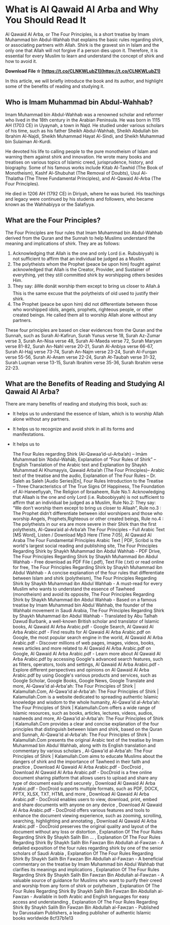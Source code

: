 # What is Al Qawaid Al Arba and Why You Should Read It
 
Al Qawaid Al Arba, or The Four Principles, is a short treatise by Imam Muhammad bin Abdul-Wahhab that explains the basic rules regarding shirk, or associating partners with Allah. Shirk is the gravest sin in Islam and the only one that Allah will not forgive if a person dies upon it. Therefore, it is essential for every Muslim to learn and understand the concept of shirk and how to avoid it.
 
**Download File ✫ [https://t.co/CLNKWLubZ1](https://t.co/CLNKWLubZ1)**


 
In this article, we will briefly introduce the book and its author, and highlight some of the benefits of reading and studying it.
 
## Who is Imam Muhammad bin Abdul-Wahhab?
 
Imam Muhammad bin Abdul-Wahhab was a renowned scholar and reformer who lived in the 18th century in the Arabian Peninsula. He was born in 1115 AH (1703 CE) in Uyaynah, a town in Najd. He studied under various scholars of his time, such as his father Sheikh Abdul-Wahhab, Sheikh Abdullah bin Ibrahim Al-Najdi, Sheikh Muhammad Hayat Al-Sindi, and Sheikh Muhammad bin Sulaiman Al-Kurdi.
 
He devoted his life to calling people to the pure monotheism of Islam and warning them against shirk and innovation. He wrote many books and treatises on various topics of Islamic creed, jurisprudence, history, and biography. Some of his famous works include Kitab Al-Tawhid (The Book of Monotheism), Kashf Al-Shubuhat (The Removal of Doubts), Usul Al-Thalatha (The Three Fundamental Principles), and Al-Qawaid Al-Arba (The Four Principles).
 
He died in 1206 AH (1792 CE) in Diriyah, where he was buried. His teachings and legacy were continued by his students and followers, who became known as the Wahhabiyya or the Salafiyya.
 
## What are the Four Principles?
 
The Four Principles are four rules that Imam Muhammad bin Abdul-Wahhab derived from the Quran and the Sunnah to help Muslims understand the meaning and implications of shirk. They are as follows:
 
1. Acknowledging that Allah is the one and only Lord (i.e. Rububiyyah) is not sufficient to affirm that an individual be judged as a Muslim.
2. The polytheists whom the Prophet (peace be upon him) fought against acknowledged that Allah is the Creator, Provider, and Sustainer of everything, yet they still committed shirk by worshipping others besides Him.
3. They say: âWe donât worship them except to bring us closer to Allah.â This is the same excuse that the polytheists of old used to justify their shirk.
4. The Prophet (peace be upon him) did not differentiate between those who worshipped idols, angels, prophets, righteous people, or other created beings. He called them all to worship Allah alone without any partners.

These four principles are based on clear evidences from the Quran and the Sunnah, such as Surah Al-Kafirun, Surah Yunus verse 18, Surah Az-Zumar verse 3, Surah An-Nisa verse 48, Surah Al-Maeda verse 72, Surah Maryam verse 81-82, Surah An-Nahl verse 20-21, Surah Al-Anbiya verse 66-67, Surah Al-Hajj verse 73-74, Surah An-Najm verse 23-24, Surah Al-Furqan verse 55-56, Surah Al-Anam verse 22-24, Surah At-Taubah verse 31-32, Surah Luqman verse 13-15, Surah Ibrahim verse 35-36, Surah Ibrahim verse 22-23.
 
## What are the Benefits of Reading and Studying Al Qawaid Al Arba?
 
There are many benefits of reading and studying this book, such as:

- It helps us to understand the essence of Islam, which is to worship Allah alone without any partners.
- It helps us to recognize and avoid shirk in all its forms and manifestations.
- It helps us to

    The Four Rules regarding Shirk (Al-Qawaa’id-ul-Arba’ah) – Imām Muhammad bin ‘Abdul-Wahāb,  Explanation of “Four Rules of Shirk” – English Translation of the Arabic text and Explanation by Shaykh Muhammad Al Khumayyis,  Qawaid Arba’ah (The Four Principles)– Arabic text of the treatise and the audio,  Explanation of The Four Rules – Dr. Saleh as Saleh [Audio Series|En],  Four Rules Introduction to the Treatise – Three Characteristics of The True Signs Of Happiness,  The Foundation of Al-Haneefiyyah, The Religion of Ibraaheem,  Rule No.1: Acknowledging that Allaah is the one and only Lord (i.e. Ruboobiyyah) is not sufficient to affirm that an individual be judged as a Muslim,  Rule No.2: They say: “We don’t worship them except to bring us closer to Allaah”,  Rule no.3 : The Prophet didn’t differentiate between idol worshipers and those who worship Angels, Prophets,Righteous or other created beings,  Rule no.4 : The polytheists in our era are more severe in their Shirk than the first polytheists,  Al-Qawa’aid al-Arba’ah The Four Principles – Full Arabic Text [MS Word],  Listen / Download Mp3 Here (Time 7:05),  Al Qawaid Al Araba The Four Fundamental Principles Arabic Text | PDF,  Scribd is the world's largest social reading and publishing site,  The Four Principles Regarding Shirk by Shaykh Muhammad ibn Abdul Wahhab - PDF Drive,  The Four Principles Regarding Shirk by Shaykh Muhammad ibn Abdul Wahhab - Free download as PDF File (.pdf), Text File (.txt) or read online for free,  The Four Principles Regarding Shirk by Shaykh Muhammad ibn Abdul Wahhab - A concise explanation of the four rules that differentiate between Islam and shirk (polytheism),  The Four Principles Regarding Shirk by Shaykh Muhammad ibn Abdul Wahhab - A must-read for every Muslim who wants to understand the essence of Tawheed (monotheism) and avoid its opposite,  The Four Principles Regarding Shirk by Shaykh Muhammad ibn Abdul Wahhab - Based on a famous treatise by Imam Muhammad bin Abdul Wahhab, the founder of the Wahhabi movement in Saudi Arabia,  The Four Principles Regarding Shirk by Shaykh Muhammad ibn Abdul Wahhab - Translated by Abu Talhah Dawud Burbank, a well-known British scholar and translator of Islamic books,  Al Qawaid Al Arba Arabic.pdf - Google Search,  Al Qawaid Al Arba Arabic.pdf - Find results for Al Qawaid Al Arba Arabic.pdf on Google, the most popular search engine in the world,  Al Qawaid Al Arba Arabic.pdf - Discover millions of web pages, images, videos, books, news articles and more related to Al Qawaid Al Arba Arabic.pdf on Google,  Al Qawaid Al Arba Arabic.pdf - Learn more about Al Qawaid Al Arba Arabic.pdf by accessing Google's advanced search features, such as filters, operators, tools and settings,  Al Qawaid Al Arba Arabic.pdf - Explore different perspectives and opinions on Al Qawaid Al Arba Arabic.pdf by using Google's various products and services, such as Google Scholar, Google Books, Google News, Google Translate and more,  Al-Qawa'id al-Arba'ah: The Four Principles of Shirk | Kalamullah.Com,  Al-Qawa'id al-Arba'ah: The Four Principles of Shirk | Kalamullah.Com is a website dedicated to spreading authentic Islamic knowledge and wisdom to the whole humanity,  Al-Qawa'id al-Arba'ah: The Four Principles of Shirk | Kalamullah.Com offers a wide range of Islamic resources, such as books, articles, lectures, videos, audios, nasheeds and more,  Al-Qawa'id al-Arba'ah: The Four Principles of Shirk | Kalamullah.Com provides a clear and concise explanation of the four principles that distinguish between Islam and shirk, based on the Quran and Sunnah,  Al-Qawa'id al-Arba'ah: The Four Principles of Shirk | Kalamullah.Com presents the original Arabic text of the treatise by Imam Muhammad bin Abdul Wahhab, along with its English translation and commentary by various scholars ,  Al-Qawa'id al-Arba'ah: The Four Principles of Shirk | Kalamullah.Com aims to educate Muslims about the dangers of shirk and the importance of Tawheed in their faith and practice ,  Download Al Qawaid Al Arba Arabic.pdf - DocDroid ,  Download Al Qawaid Al Arba Arabic.pdf - DocDroid is a free online document sharing platform that allows users to upload and share any type of document easily and securely ,  Download Al Qawaid Al Arba Arabic.pdf - DocDroid supports multiple formats, such as PDF, DOCX, PPTX, XLSX, TXT, HTML and more ,  Download Al Qawaid Al Arba Arabic.pdf - DocDroid enables users to view, download, print, embed and share documents with anyone on any device ,  Download Al Qawaid Al Arba Arabic.pdf - DocDroid offers various features and tools to enhance the document viewing experience, such as zooming, scrolling, searching, highlighting and annotating ,  Download Al Qawaid Al Arba Arabic.pdf - DocDroid preserves the original quality and layout of the document without any loss or distortion ,  Explanation Of The Four Rules Regarding Shirk By Shaykh Salih Bin ... ,  Explanation Of The Four Rules Regarding Shirk By Shaykh Salih Bin Fawzan Bin Abdullah al-Fawzan - A detailed exposition of the four rules regarding shirk by one of the senior scholars of Saudi Arabia ,  Explanation Of The Four Rules Regarding Shirk By Shaykh Salih Bin Fawzan Bin Abdullah al-Fawzan - A beneficial commentary on the treatise by Imam Muhammad bin Abdul Wahhab that clarifies its meanings and implications ,  Explanation Of The Four Rules Regarding Shirk By Shaykh Salih Bin Fawzan Bin Abdullah al-Fawzan - A valuable source of guidance for Muslims who want to purify their creed and worship from any form of shirk or polytheism ,  Explanation Of The Four Rules Regarding Shirk By Shaykh Salih Bin Fawzan Bin Abdullah al-Fawzan - Available in both Arabic and English languages for easy access and understanding ,  Explanation Of The Four Rules Regarding Shirk By Shaykh Salih Bin Fawzan Bin Abdullah al-Fawzan - Published by Darussalam Publishers, a leading publisher of authentic Islamic books worldwide
 8cf37b1e13


